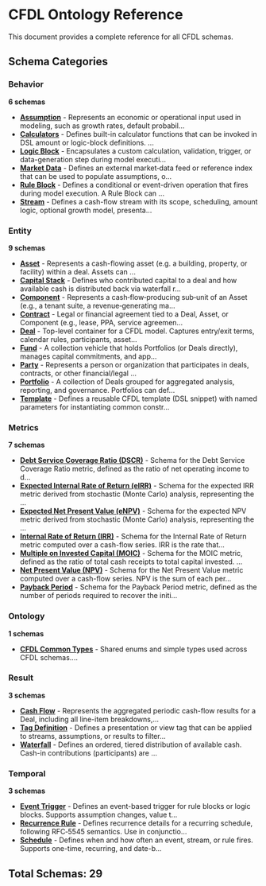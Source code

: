# CFDL Ontology Reference

This document provides a complete reference for all CFDL schemas.

## Schema Categories

### Behavior

**6 schemas**

- **[Assumption](./behavior/assumption.schema.md)** - Represents an economic or operational input used in modeling, such as growth rates, default probabil...
- **[Calculators](./behavior/calculators.schema.md)** - Defines built-in calculator functions that can be invoked in DSL amount or logic-block definitions. ...
- **[Logic Block](./behavior/logic-block.schema.md)** - Encapsulates a custom calculation, validation, trigger, or data-generation step during model executi...
- **[Market Data](./behavior/market-data.schema.md)** - Defines an external market‐data feed or reference index that can be  used to populate assumptions, o...
- **[Rule Block](./behavior/rule_block.schema.md)** - Defines a conditional or event-driven operation that fires during model execution. A Rule Block can ...
- **[Stream](./behavior/stream.schema.md)** - Defines a cash-flow stream with its scope, scheduling, amount logic, optional growth model, presenta...

### Entity

**9 schemas**

- **[Asset](./entity/asset.schema.md)** - Represents a cash-flowing asset (e.g. a building, property, or facility) within a deal.  Assets can ...
- **[Capital Stack](./entity/capital-stack.schema.md)** - Defines who contributed capital to a deal and how available cash is distributed back via waterfall r...
- **[Component](./entity/component.schema.md)** - Represents a cash‐flow‐producing sub‐unit of an Asset (e.g., a tenant suite, a revenue‐generating ma...
- **[Contract](./entity/contract.schema.md)** - Legal or financial agreement tied to a Deal, Asset, or Component (e.g., lease, PPA, service agreemen...
- **[Deal](./entity/deal.schema.md)** - Top-level container for a CFDL model. Captures entry/exit terms, calendar rules, participants, asset...
- **[Fund](./entity/fund.schema.md)** - A collection vehicle that holds Portfolios (or Deals directly), manages capital commitments, and app...
- **[Party](./entity/party.schema.md)** - Represents a person or organization that participates in deals, contracts, or other financial/legal ...
- **[Portfolio](./entity/portfolio.schema.md)** - A collection of Deals grouped for aggregated analysis, reporting, and governance. Portfolios can def...
- **[Template](./entity/template.schema.md)** - Defines a reusable CFDL template (DSL snippet) with named parameters for instantiating common constr...

### Metrics

**7 schemas**

- **[Debt Service Coverage Ratio (DSCR)](./metrics/dscr.schema.md)** - Schema for the Debt Service Coverage Ratio metric, defined as the ratio of net operating income to d...
- **[Expected Internal Rate of Return (eIRR)](./metrics/eirr.schema.md)** - Schema for the expected IRR metric derived from stochastic (Monte Carlo) analysis, representing the ...
- **[Expected Net Present Value (eNPV)](./metrics/enpv.schema.md)** - Schema for the expected NPV metric derived from stochastic (Monte Carlo) analysis, representing the ...
- **[Internal Rate of Return (IRR)](./metrics/irr.schema.md)** - Schema for the Internal Rate of Return metric computed over a cash-flow series. IRR is the rate that...
- **[Multiple on Invested Capital (MOIC)](./metrics/moic.schema.md)** - Schema for the MOIC metric, defined as the ratio of total cash receipts to total capital invested.
...
- **[Net Present Value (NPV)](./metrics/npv.schema.md)** - Schema for the Net Present Value metric computed over a cash-flow series. NPV is the sum of each per...
- **[Payback Period](./metrics/payback.schema.md)** - Schema for the Payback Period metric, defined as the number of periods required to recover the initi...

### Ontology

**1 schemas**

- **[CFDL Common Types](./ontology/common-types.schema.md)** - Shared enums and simple types used across CFDL schemas....

### Result

**3 schemas**

- **[Cash Flow](./result/cash-flow.schema.md)** - Represents the aggregated periodic cash-flow results for a Deal, including all line-item breakdowns,...
- **[Tag Definition](./result/tag-definition.schema.md)** - Defines a presentation or view tag that can be applied to streams, assumptions, or results to filter...
- **[Waterfall](./result/waterfall.schema.md)** - Defines an ordered, tiered distribution of available cash. Cash-in contributions (participants) are ...

### Temporal

**3 schemas**

- **[Event Trigger](./temporal/event_trigger.schema.md)** - Defines an event-based trigger for rule blocks or logic blocks. Supports assumption changes, value t...
- **[Recurrence Rule](./temporal/recurrence_rule.schema.md)** - Defines recurrence details for a recurring schedule, following RFC‐5545 semantics. Use in conjunctio...
- **[Schedule](./temporal/schedule.schema.md)** - Defines when and how often an event, stream, or rule fires. Supports one-time, recurring, and date-b...

## Total Schemas: 29

